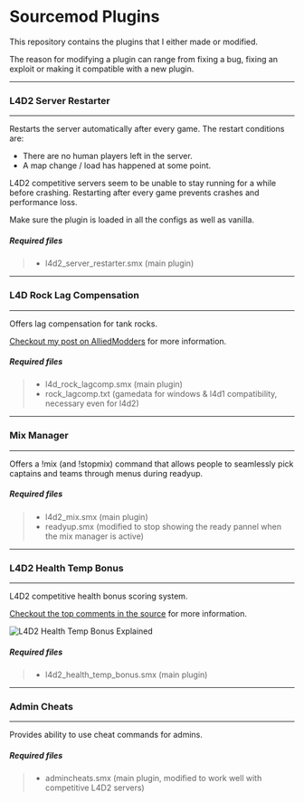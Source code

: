 # Sourcemod Plugins

This repository contains the plugins that I either made or modified.  
  
The reason for modifying a plugin can range from fixing a bug, fixing an exploit or making it 
compatible with a new plugin.

---
### L4D2 Server Restarter
---

Restarts the server automatically after every game. The restart conditions are:

- There are no human players left in the server.
- A map change / load has happened at some point.

L4D2 competitive servers seem to be unable to stay running for a while before crashing. Restarting
after every game prevents crashes and performance loss.

Make sure the plugin is loaded in all the configs as well as vanilla.

##### Required files
> - l4d2_server_restarter.smx (main plugin)

---
### L4D Rock Lag Compensation
---

Offers lag compensation for tank rocks.   
  
[Checkout my post on AlliedModders](https://forums.alliedmods.net/showthread.php?t=315345) for more information.

##### Required files

> - l4d_rock_lagcomp.smx (main plugin)
> - rock_lagcomp.txt (gamedata for windows & l4d1 compatibility, necessary even for l4d2)

---
### Mix Manager
---

Offers a !mix (and !stopmix) command that allows people to seamlessly pick captains and teams through menus during readyup.

##### Required files

> - l4d2_mix.smx (main plugin)
> - readyup.smx (modified to stop showing the ready pannel when the mix manager is active)

---
### L4D2 Health Temp Bonus
---

L4D2 competitive health bonus scoring system.

[Checkout the top comments in the source](https://github.com/LuckyServ/sourcemod-plugins/blob/master/source/l4d2_health_temp_bonus.sp) for more information.

![L4D2 Health Temp Bonus Explained](https://i.imgur.com/cQtqtz1.png)

##### Required files

> - l4d2_health_temp_bonus.smx (main plugin)

---
### Admin Cheats
---

Provides ability to use cheat commands for admins.

##### Required files

> - admincheats.smx (main plugin, modified to work well with competitive L4D2 servers)



